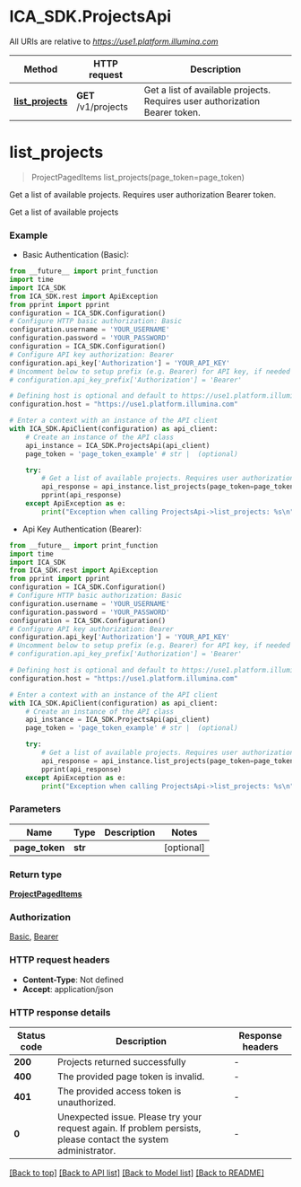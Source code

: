 # ICA_SDK.ProjectsApi

All URIs are relative to *https://use1.platform.illumina.com*

Method | HTTP request | Description
------------- | ------------- | -------------
[**list_projects**](ProjectsApi.md#list_projects) | **GET** /v1/projects | Get a list of available projects. Requires user authorization Bearer token.


# **list_projects**
> ProjectPagedItems list_projects(page_token=page_token)

Get a list of available projects. Requires user authorization Bearer token.

Get a list of available projects

### Example

* Basic Authentication (Basic):
```python
from __future__ import print_function
import time
import ICA_SDK
from ICA_SDK.rest import ApiException
from pprint import pprint
configuration = ICA_SDK.Configuration()
# Configure HTTP basic authorization: Basic
configuration.username = 'YOUR_USERNAME'
configuration.password = 'YOUR_PASSWORD'
configuration = ICA_SDK.Configuration()
# Configure API key authorization: Bearer
configuration.api_key['Authorization'] = 'YOUR_API_KEY'
# Uncomment below to setup prefix (e.g. Bearer) for API key, if needed
# configuration.api_key_prefix['Authorization'] = 'Bearer'

# Defining host is optional and default to https://use1.platform.illumina.com
configuration.host = "https://use1.platform.illumina.com"

# Enter a context with an instance of the API client
with ICA_SDK.ApiClient(configuration) as api_client:
    # Create an instance of the API class
    api_instance = ICA_SDK.ProjectsApi(api_client)
    page_token = 'page_token_example' # str |  (optional)

    try:
        # Get a list of available projects. Requires user authorization Bearer token.
        api_response = api_instance.list_projects(page_token=page_token)
        pprint(api_response)
    except ApiException as e:
        print("Exception when calling ProjectsApi->list_projects: %s\n" % e)
```

* Api Key Authentication (Bearer):
```python
from __future__ import print_function
import time
import ICA_SDK
from ICA_SDK.rest import ApiException
from pprint import pprint
configuration = ICA_SDK.Configuration()
# Configure HTTP basic authorization: Basic
configuration.username = 'YOUR_USERNAME'
configuration.password = 'YOUR_PASSWORD'
configuration = ICA_SDK.Configuration()
# Configure API key authorization: Bearer
configuration.api_key['Authorization'] = 'YOUR_API_KEY'
# Uncomment below to setup prefix (e.g. Bearer) for API key, if needed
# configuration.api_key_prefix['Authorization'] = 'Bearer'

# Defining host is optional and default to https://use1.platform.illumina.com
configuration.host = "https://use1.platform.illumina.com"

# Enter a context with an instance of the API client
with ICA_SDK.ApiClient(configuration) as api_client:
    # Create an instance of the API class
    api_instance = ICA_SDK.ProjectsApi(api_client)
    page_token = 'page_token_example' # str |  (optional)

    try:
        # Get a list of available projects. Requires user authorization Bearer token.
        api_response = api_instance.list_projects(page_token=page_token)
        pprint(api_response)
    except ApiException as e:
        print("Exception when calling ProjectsApi->list_projects: %s\n" % e)
```

### Parameters

Name | Type | Description  | Notes
------------- | ------------- | ------------- | -------------
 **page_token** | **str**|  | [optional] 

### Return type

[**ProjectPagedItems**](ProjectPagedItems.md)

### Authorization

[Basic](../README.md#Basic), [Bearer](../README.md#Bearer)

### HTTP request headers

 - **Content-Type**: Not defined
 - **Accept**: application/json

### HTTP response details
| Status code | Description | Response headers |
|-------------|-------------|------------------|
**200** | Projects returned successfully |  -  |
**400** | The provided page token is invalid. |  -  |
**401** | The provided access token is unauthorized. |  -  |
**0** | Unexpected issue. Please try your request again. If problem persists, please contact the system administrator. |  -  |

[[Back to top]](#) [[Back to API list]](../README.md#documentation-for-api-endpoints) [[Back to Model list]](../README.md#documentation-for-models) [[Back to README]](../README.md)

